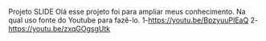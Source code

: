 Projeto SLIDE
Olá esse projeto foi para ampliar meus conhecimento.
Na qual uso fonte do Youtube para fazê-lo.
1-https://youtu.be/BpzyuuPIEaQ
2-https://youtu.be/zxqGOgsgUtk